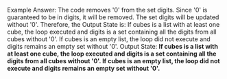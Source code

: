 Example Answer:
The code removes '0' from the set digits. Since '0' is guaranteed to be in digits, it will be removed. The set digits will be updated without '0'. Therefore, the Output State is: If cubes is a list with at least one cube, the loop executed and digits is a set containing all the digits from all cubes without '0'. If cubes is an empty list, the loop did not execute and digits remains an empty set without '0'.
Output State: **If cubes is a list with at least one cube, the loop executed and digits is a set containing all the digits from all cubes without '0'. If cubes is an empty list, the loop did not execute and digits remains an empty set without '0'.**